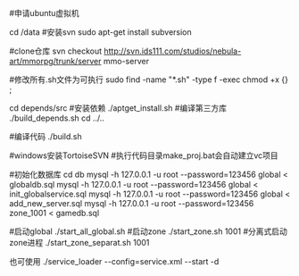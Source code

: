 #申请ubuntu虚拟机


cd /data
#安装svn
sudo apt-get install subversion

#clone仓库
svn checkout http://svn.ids111.com/studios/nebula-art/mmorpg/trunk/server mmo-server

#修改所有.sh文件为可执行
sudo find -name "*.sh" -type f -exec chmod +x {} \;

cd depends/src
#安装依赖
./aptget_install.sh 
#编译第三方库
./build_depends.sh
cd ../..


#编译代码
./build.sh



#windows安装TortoiseSVN
#执行代码目录make_proj.bat会自动建立vc项目



#初始化数据库
cd db
mysql -h 127.0.0.1 -u root --password=123456 global < globaldb.sql
mysql -h 127.0.0.1 -u root --password=123456 global < init_globalservice.sql
mysql -h 127.0.0.1 -u root --password=123456 global < add_new_server.sql
mysql -h 127.0.0.1 -u root --password=123456 zone_1001 < gamedb.sql



#启动global
./start_all_global.sh
#启动zone
./start_zone.sh 1001
#分离式启动zone进程
./start_zone_separat.sh 1001

也可使用
./service_loader --config=service.xml --start -d




